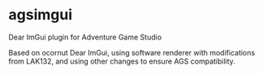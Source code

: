 # agsimgui
Dear ImGui plugin for Adventure Game Studio

Based on ocornut Dear ImGui, using software renderer with modifications from LAK132, and using other changes to ensure AGS compatibility.
